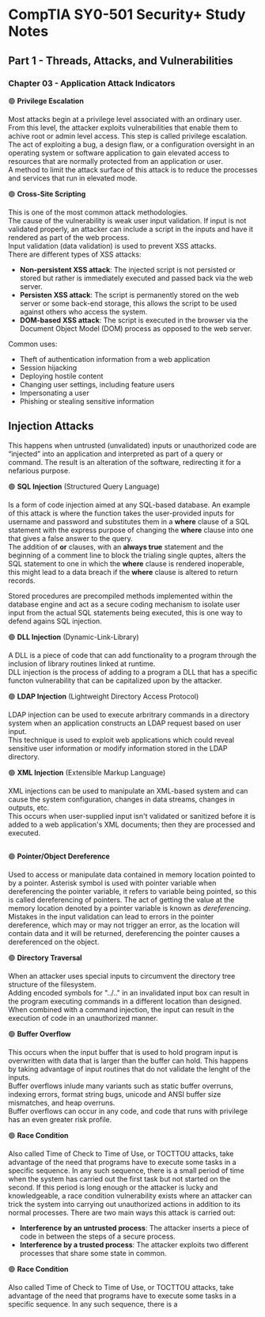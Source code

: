 # CompTIA SY0-501 Security+ Study Notes

## Part 1 - Threads, Attacks, and Vulnerabilities  
### Chapter 03 - Application Attack Indicators 


🟢 **Privilege Escalation**  

Most attacks begin at a privilege level associated with an ordinary user. From this level, the attacker exploits vulnerabilities that enable them to achive root or admin level access. This step is called privilege escalation.  
The act of exploiting a bug, a design flaw, or a configuration oversight in an operating system or software application to gain elevated access to resources that are normally protected from an application or user.  
A method to limit the attack surface of this attack is to reduce the processes and services that run in elevated mode.  

🟢 **Cross-Site Scripting**  

This is one of the most common attack methodologies.   
The cause of the vulnerability is weak user input validation. If input is not validated properly, an attacker can include a script in the inputs and have it rendered as part of the web process.  
Input validation (data validation) is used to prevent XSS attacks.  
There are different types of XSS attacks:  
  * **Non-persistent XSS attack**: The injected script is not persisted or stored but rather is immediately executed and passed back via the web server.
  * **Persisten XSS attack**: The script is permanently stored on the web server or some back-end storage, this allows the script to be used against others who access the system.
  * **DOM-based XSS attack**: The script is executed in the browser via the Document Object Model (DOM) process as opposed to the web server.

Common uses:
  * Theft of authentication information from a web application
  * Session hijacking
  * Deploying hostile content
  * Changing user settings, including feature users
  * Impersonating a user
  * Phishing or stealing sensitive information  

## **Injection Attacks**  

This happens when untrusted (unvalidated) inputs or unauthorized code are “injected” into an application and interpreted as part of a query or command. The result is an alteration of the software, redirecting it for a nefarious purpose.

🟢 **SQL Injection**  (Structured Query Language)  

Is a form of code injection aimed at any SQL-based database. 
An example of this attack is where the function takes the user-provided inputs for username and password and substitutes them in a **where** clause of a SQL statement with the express purpose of changing the **where** clause into one that gives a false answer to the query.  
The addition of **or** clauses, with an **always true** statement and the beginning of a comment line to block the trialing single quptes, alters the SQL statement to one in which the **where** clause is rendered inoperable, this might lead to a data breach if the **where** clause is altered to return records.  

Stored procedures are precompiled methods implemented within the database engine and act as a secure coding mechanism to isolate user input from the actual SQL statements being executed, this is one way to defend agains SQL injection.  

🟢 **DLL Injection**  (Dynamic-Link-Library)  

A DLL is a piece of code that can add functionality to a program through the inclusion of library routines linked at runtime.  
DLL injection is the process of adding to a program a DLL that has a specific functon vulnerability that can be capitalized upon by the attacker.  

🟢 **LDAP Injection**  (Lightweight Directory Access Protocol)  

LDAP injection can be used to execute arbritrary commands in a directory system when an application constructs an LDAP request based on user input.  
This technique is used to exploit web applications which could reveal sensitive user information or modify information stored in the LDAP directory.  

🟢 **XML Injection**  (Extensible Markup Language)  

XML injections can be used to manipulate an XML-based system and can cause the system configuration, changes in data streams, changes in outputs, etc.  
This occurs when user-supplied input isn't validated or sanitized before it is added to a web application's XML documents; then they are processed and executed.  

##

🟢 **Pointer/Object Dereference**  

Used to access or manipulate data contained in memory location pointed to by a pointer. Asterisk symbol is used with pointer variable when dereferencing the pointer variable, it refers to variable being pointed, so this is called dereferencing of pointers.
The act of getting the value at the memory location denoted by a pointer variable is known as *dereferencing*.  
Mistakes in the input validation can lead to errors in the pointer dereference, which may or may not trigger an error, as the location will contain data and it will be returned, dereferencing the pointer causes a dereferenced on the object.  

🟢 **Directory Traversal**  

When an attacker uses special inputs to circumvent the directory tree structure of the filesystem.  
Adding encoded symbols for "../.." in an invalidated input box can result in the program executing commands in a different location than designed.  
When combined with a command injection, the input can result in the execution of code in an unauthorized manner.  

🟢 **Buffer Overflow**  

This occurs when the input buffer that is used to hold program input is overwritten with data that is larger than the buffer can hold. This happens by taking advantage of input routines that do not validate the lenght of the inputs.  
Buffer overflows inlude many variants such as static buffer overruns, indexing errors, format string bugs, unicode and ANSI buffer size mismatches, and heap overruns.  
Buffer overflows can occur in any code, and code that runs with privilege has an even greater risk profile.  

🟢 **Race Condition**  

Also called Time of Check to Time of Use, or TOCTTOU attacks, take advantage of the need that programs have to execute some tasks in a specific sequence. In any such sequence, there is a small period of time when the system has carried out the first task but not started on the second. If this period is long enough or the attacker is lucky and knowledgeable, a race condition vulnerability exists where an attacker can trick the system into carrying out unauthorized actions in addition to its normal processes.
There are two main ways this attack is carried out:
   * **Interference by an untrusted process**: The attacker inserts a piece of code in between the steps of a secure process.
   * **Interference by a trusted process**: The attacker exploits two different processes that share some state in common.

🟢 **Race Condition**  

Also called Time of Check to Time of Use, or TOCTTOU attacks, take advantage of the need that programs have to execute some tasks in a specific sequence. In any such sequence, there is a

